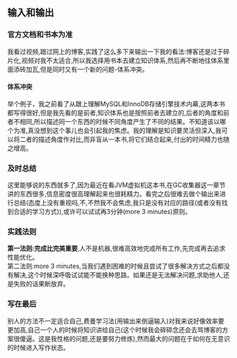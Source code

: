 ## 输入和输出
### 官方文档和书本为准
我看过视频,跟过网上的博客,实践了这么多下来输出一下我的看法:博客还是过于碎片化,视频对我不太适合,所以我选择用书本去建立知识体系,然后再不断地往体系里面添砖加瓦,但是同时又有一个新的问题-体系冲突。  
#### 体系冲突
举个例子，我之前看了从跟上理解MySQL和InnoDB存储引擎技术内幕,这两本书都写得很好,但是我先看的是前者,知识体系也是按照前者去建立的,后者的角度和前者不相同,所以描述同一个东西的时候不同角度产生了不同的结果。不知道该以哪个为准,真没想到这个事儿也会引起我的焦虑。我的理解是知识要灵活但深入,我可以将二者的描述角度作对比,而非盲从一本书,将它们结合起来,付出的时间精力也随之增高。  
### 及时总结
这里能够说的东西就多了,因为最近在看JVM虚拟机这本书,在GC收集器这一章节讲的东西很多,信息密度很高理解起来也很耗精力。看完之后很难去做个输出来进行总结(态度上没有重视吗,不,不然我不会焦虑,我只是没有对应的路径(或者没有找到合适的学习方式)),或许可以试试再3分钟(more 3 minutes)原则。 
### 实践法则
**第一法则:完成比完美重要**,人不是机器,很难高效地完成所有工作,先完成再去追求性能优化。  
第二法则:more 3 minutes,当我们遇到困难的时候且尝试了很多解决方式之后都没有解决,这个时候深呼吸试试能不能换种思路。如果还是无法解决问题,求助他人,还是失败的话果断放弃。  
### 写在最后
别人的方法不一定适合自己,费曼学习法(用输出来倒逼输入)对我来说好像效率要更加高,自己一个人的时候将知识讲给自己(这个时候我会碎碎念还会去骂博客的方案很傻逼。这是我性格的问题,还是要努力修炼),然而最大的问题在于如何在无意识的时候进入写作状态。
